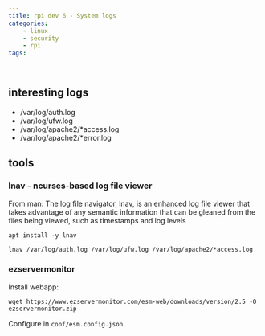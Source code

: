 ```yaml
---
title: rpi dev 6 - System logs
categories:
    - linux
    - security
    - rpi
tags:

---
```

## interesting logs

* /var/log/auth.log
* /var/log/ufw.log
* /var/log/apache2/*access.log
* /var/log/apache2/*error.log

## tools

### lnav - ncurses-based log file viewer

From man: The  log  file navigator, lnav, is an enhanced log file viewer that takes advantage of any semantic information that can be gleaned from the files being viewed, such as timestamps and log levels

    apt install -y lnav

    lnav /var/log/auth.log /var/log/ufw.log /var/log/apache2/*access.log


### ezservermonitor

Install webapp: 

    wget https://www.ezservermonitor.com/esm-web/downloads/version/2.5 -O ezservermonitor.zip
    
Configure in `conf/esm.config.json`

    